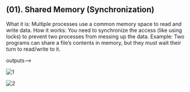 ## (01). Shared Memory (Synchronization)
What it is: Multiple processes use a common memory space to read and write data. How it works: You need to synchronize the access (like using locks) to prevent two processes from messing up the data. Example: Two programs can share a file’s contents in memory, but they must wait their turn to read/write to it.

outputs-->

![1](https://github.com/user-attachments/assets/c100a658-409d-4be3-9a77-820fb16f6a28)

![2](https://github.com/user-attachments/assets/7438ecf8-a078-4977-8496-032195b5b35d)

